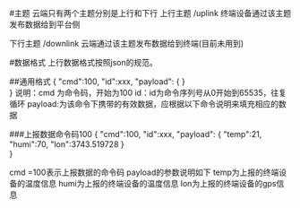 #主题
云端只有两个主题分别是上行和下行
上行主题 /uplink
终端设备通过该主题发布数据给到平台侧

下行主题 /downlink
云端通过该主题发布数据给到终端(目前未用到)


#数据格式
上行数据格式按照json的规范。

##通用格式
{
	"cmd":100,
	"id":xxx,
	"payload":
	{
	}	
}
说明：cmd 为命令码，开始为100
id：id为命令序列号从0开始到65535，往复循环
payload:为该命令下携带的有效数据，应根据以下命令说明来填充相应的数据


###上报数据命令码100
{
	"cmd":100,
	"id":xxx,
	"payload":
	{
		"temp":21,
		"humi":70,
		"lon":3743.519728
	}	
}

cmd =100表示上报数据的命令码
payload的参数说明如下
temp为上报的终端设备的温度信息
humi为上报的终端设备的温度信息
lon为上报的终端设备的gps信息
